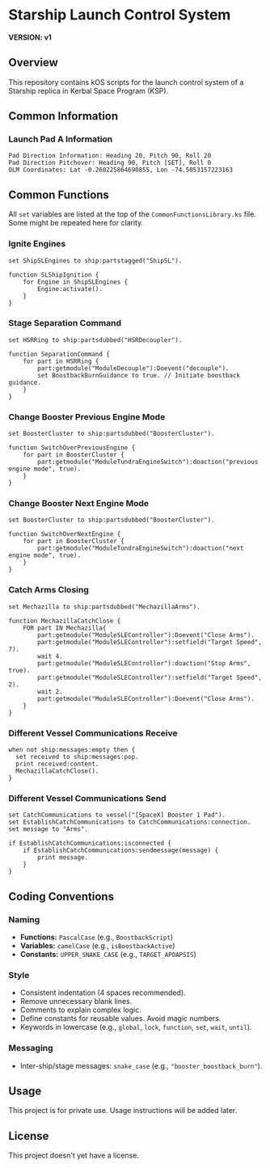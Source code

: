 # Starship Launch Control System
**VERSION: v1**

## Overview

This repository contains kOS scripts for the launch control system of a Starship replica in Kerbal Space Program (KSP).

## Common Information

### Launch Pad A Information

```
Pad Direction Information: Heading 20, Pitch 90, Roll 20
Pad Direction Pitchover: Heading 90, Pitch [SET], Roll 0
OLM Coordinates: Lat -0.260225864690855, Lon -74.5053157223163
```

## Common Functions

All `set` variables are listed at the top of the `CommonFunctionsLibrary.ks` file. Some might be repeated here for clarity.

### Ignite Engines

```kos
set ShipSLEngines to ship:partstagged("ShipSL").

function SLShipIgnition {
    for Engine in ShipSLEngines {
        Engine:activate().
    }
}
```

### Stage Separation Command

```kos
set HSRRing to ship:partsdubbed("HSRDecoupler").

function SeparationCommand {
    for part in HSRRing {
        part:getmodule("ModuleDecouple"):Doevent("decouple").
        set BoostbackBurnGuidance to true. // Initiate boostback guidance.
    }
}
```

### Change Booster Previous Engine Mode

```kos
set BoosterCluster to ship:partsdubbed("BoosterCluster").

function SwitchOverPreviousEngine {
    for part in BoosterCluster {
        part:getmodule("ModuleTundraEngineSwitch"):doaction("previous engine mode", true).
    }
}
```

### Change Booster Next Engine Mode

```kos
set BoosterCluster to ship:partsdubbed("BoosterCluster").

function SwitchOverNextEngine {
    for part in BoosterCluster {
        part:getmodule("ModuleTundraEngineSwitch"):doaction("next engine mode", true).
    }
}
```

### Catch Arms Closing

```kos
set Mechazilla to ship:partsdubbed("MechazillaArms").

function MechazillaCatchClose {
    FOR part IN Mechazilla{
        part:getmodule("ModuleSLEController"):Doevent("Close Arms").
        part:getmodule("ModuleSLEController"):setfield("Target Speed", 7).
        wait 4.
        part:getmodule("ModuleSLEController"):doaction("Stop Arms", true).
        part:getmodule("ModuleSLEController"):setfield("Target Speed", 2).
        wait 2.
        part:getmodule("ModuleSLEController"):Doevent("Close Arms").
    }
}
```

### Different Vessel Communications Receive

```kos
when not ship:messages:empty then {
  set received to ship:messages:pop.
  print received:content.
  MechazillaCatchClose().
}
```

### Different Vessel Communications Send

```kos
set CatchCommunications to vessel("[SpaceX] Booster 1 Pad").
set EstablishCatchCommunications to CatchCommunications:connection.
set message to "Arms".

if EstablishCatchCommunications:isconnected {
    if EstablishCatchCommunications:sendmessage(message) {
        print message.
    }
}
```

## Coding Conventions

### Naming

* **Functions:** `PascalCase` (e.g., `BoostbackScript`)
* **Variables:** `camelCase` (e.g., `isBoostbackActive`)
* **Constants:** `UPPER_SNAKE_CASE` (e.g., `TARGET_APOAPSIS`)

### Style

* Consistent indentation (4 spaces recommended).
* Remove unnecessary blank lines.
* Comments to explain complex logic.
* Define constants for reusable values. Avoid magic numbers.
* Keywords in lowercase (e.g., `global`, `lock`, `function`, `set`, `wait`, `until`).

### Messaging

* Inter-ship/stage messages: `snake_case` (e.g., `"booster_boostback_burn"`).

## Usage

This project is for private use.  Usage instructions will be added later.

## License

This project doesn't yet have a license.
